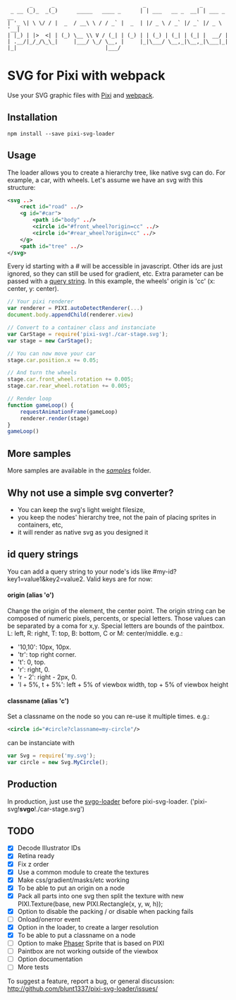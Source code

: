 ```
       _      _                            _                 _
 _ __ (_)_  _(_)      _____   ____ _      | | ___   __ _  __| | ___ _ __
| '_ \| \ \/ / |  _  / __\ \ / / _` |  _  | |/ _ \ / _` |/ _` |/ _ \ '__|
| |_) | |>  <| | (_) \__ \\ V / (_| | (_) | | (_) | (_| | (_| |  __/ |
| .__/|_/_/\_\_|     |___/ \_/ \__, |     |_|\___/ \__,_|\__,_|\___|_|
|_|                            |___/
```

# SVG for Pixi with webpack

Use your SVG graphic files with [Pixi](http://www.pixijs.com) and [webpack](https://webpack.github.io/docs/).

## Installation

`npm install --save pixi-svg-loader`

## Usage

The loader allows you to create a hierarchy tree, like native svg can do. For example, a car, with wheels.
Let's assume we have an svg with this structure:

```xml
<svg ..>
	<rect id="road" ../>
	<g id="#car">
		<path id="body" ../>
		<circle id="#front_wheel?origin=cc" ../>
		<circle id="#rear_wheel?origin=cc" ../>
	</g>
	<path id="tree" ../>
</svg>
```

Every id starting with a # will be accessible in javascript. Other ids are just ignored, so they can still be used for gradient, etc.
Extra parameter can be passed with a [query string](http://github.com/blunt1337/pixi-svg-loader/blob/master/README.md#id-query-strings). In this example, the wheels' origin is 'cc' (x: center, y: center).

```js
// Your pixi renderer
var renderer = PIXI.autoDetectRenderer(...)
document.body.appendChild(renderer.view)

// Convert to a container class and instanciate
var CarStage = require('pixi-svg!./car-stage.svg');
var stage = new CarStage();

// You can now move your car
stage.car.position.x += 0.05;

// And turn the wheels
stage.car.front_wheel.rotation += 0.005;
stage.car.rear_wheel.rotation += 0.005;

// Render loop
function gameLoop() {
    requestAnimationFrame(gameLoop)
    renderer.render(stage)
}
gameLoop()
```

## More samples

More samples are available in the *[samples](http://htmlpreview.github.io/?https://github.com/blunt1337/pixi-svg-loader/blob/master/samples/index.html)* folder.

## Why not use a simple svg converter?

- You can keep the svg's light weight filesize,
- you keep the nodes' hierarchy tree, not the pain of placing sprites in containers, etc,
- it will render as native svg as you designed it

## id query strings

You can add a query string to your node's ids like #my-id?key1=value1&key2=value2. Valid keys are for now:
#### origin (alias 'o')

Change the origin of the element, the center point.
The origin string can be composed of numeric pixels, percents, or special letters.
Those values can be separated by a coma for x,y.
Special letters are bounds of the paintbox. L: left, R: right, T: top, B: bottom, C or M: center/middle. e.g.:
- '10,10': 10px, 10px.
- 'tr': top right corner.
- 't': 0, top.
- 'r': right, 0.
- 'r - 2': right - 2px, 0.
- 'l + 5%, t + 5%': left + 5% of viewbox width, top + 5% of viewbox height

#### classname (alias 'c')

Set a classname on the node so you can re-use it multiple times. e.g.:
```xml
<circle id="#circle?classname=my-circle"/>
```
can be instanciate with
```js
var Svg = require('my.svg');
var circle = new Svg.MyCircle();
```

## Production

In production, just use the [svgo-loader](https://github.com/rpominov/svgo-loader) before pixi-svg-loader. ('pixi-svg!**svgo**!./car-stage.svg')

## TODO

- [x] Decode Illustrator IDs
- [x] Retina ready
- [x] Fix z order
- [x] Use a common module to create the textures
- [x] Make css/gradient/masks/etc working
- [x] To be able to put an origin on a node
- [x] Pack all parts into one svg then split the texture with new PIXI.Texture(base, new PIXI.Rectangle(x, y, w, h));
- [x] Option to disable the packing / or disable when packing fails
- [ ] Onload/onerror event
- [x] Option in the loader, to create a larger resolution
- [x] To be able to put a classname on a node
- [ ] Option to make [Phaser](https://phaser.io) Sprite that is based on PIXI
- [ ] Paintbox are not working outside of the viewbox
- [ ] Option documentation
- [ ] More tests

To suggest a feature, report a bug, or general discussion:
http://github.com/blunt1337/pixi-svg-loader/issues/